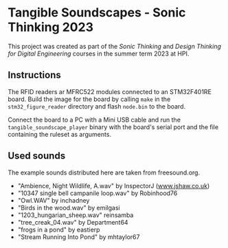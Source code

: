 # Tangible Soundscapes - Sonic Thinking 2023

This project was created as part of the *Sonic Thinking* and *Design Thinking for Digital Engineering* courses
in the summer term 2023 at HPI.

## Instructions

The RFID readers ar MFRC522 modules connected to an STM32F401RE board. Build the image for the board by calling
`make` in the `stm32_figure_reader` directory and flash `node.bin` to the board.

Connect the board to a PC with a Mini USB cable and run the `tangible_soundscape_player` binary with the board's serial
port and the file containing the ruleset as arguments.

## Used sounds

The example sounds distributed here are taken from freesound.org.

- "Ambience, Night Wildlife, A.wav" by InspectorJ (www.jshaw.co.uk)
- "10347 single bell campanile loop.wav" by Robinhood76
- "Owl.WAV" by inchadney
- "Birds in the wood.wav" by emilgasi
- "1203_hungarian_sheep.wav" reinsamba
- "tree_creak_04.wav" by Department64
- "frogs in a pond" by eastierp
- "Stream Running Into Pond" by mhtaylor67